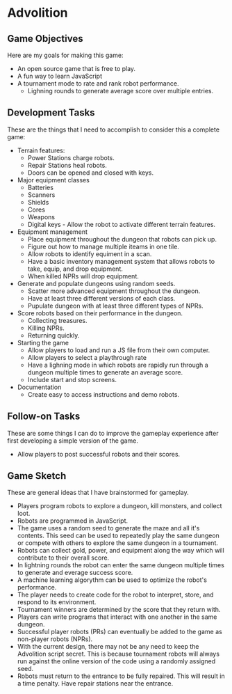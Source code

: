 # Advolition

## Game Objectives
Here are my goals for making this game:
- An open source game that is free to play.
- A fun way to learn JavaScript
- A tournament mode to rate and rank robot performance.
  - Lighning rounds to generate average score over multiple entries.

## Development Tasks
These are the things that I need to accomplish to consider this a complete game:

- Terrain features:
    - Power Stations charge robots.
    - Repair Stations heal robots.
    - Doors can be opened and closed with keys.
- Major equipment classes
    - Batteries
    - Scanners
    - Shields
    - Cores
    - Weapons
    - Digital keys - Allow the robot to activate different terrain features.
- Equipment management
    - Place equipment throughout the dungeon that robots can pick up.
    - Figure out how to manage multiple iteams in one tile.
    - Allow robots to identify equiment in a scan.
    - Have a basic inventory management system that allows robots to take, equip, and drop equipment.
    - When killed NPRs will drop equipment.
- Generate and populate dungeons using random seeds.
    - Scatter more advanced equipment throughout the dungeon.  
    - Have at least three different versions of each class.
    - Pupulate dungeon with at least three different types of NPRs.
- Score robots based on their performance in the dungeon.
    - Collecting treasures.
    - Killing NPRs.
    - Returning quickly.
- Starting the game
    - Allow players to load and run a JS file from their own computer.
    - Allow players to select a playthrough rate
    - Have a lighning mode in which robots are rapidly run through a dungeon multiple times to generate an average score.
    - Include start and stop screens.
- Documentation
    - Create easy to access instructions and demo robots.

## Follow-on Tasks
These are some things I can do to improve the gameplay experience after first developing a simple version of the game.
- Allow players to post successful robots and their scores.

## Game Sketch
These are general ideas that I have brainstormed for gameplay.
- Players program robots to explore a dungeon, kill monsters, and collect loot.
- Robots are programmed in JavaScript.
- The game uses a random seed to generate the maze and all it's contents.  This seed can be used to repeatedly play the same dungeon or compete with others to explore the same dungeon in a tournament.
- Robots can collect gold, power, and equipment along the way which will contribute to their overall score.
- In lightning rounds the robot can enter the same dungeon multiple times to generate and everage success score.
- A machine learning algorythm can be used to optimize the robot's performance.
- The player needs to create code for the robot to interpret, store, and respond to its environment.
- Tournament winners are determined by the score that they return with.
- Players can write programs that interact with one another in the same dungeon.
- Successful player robots (PRs) can eventually be added to the game as non-player robots (NPRs).
- With the current design, there may not be any need to keep the Advolition script secret.  This is because tournament robots will always run against the online version of the code using a randomly assigned seed.
- Robots must return to the entrance to be fully repaired. This will result in a time penalty.  Have repair stations near the entrance.
